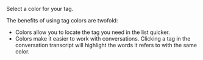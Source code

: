 Select a color for your tag.

The benefits of using tag colors are twofold:

* Colors allow you to locate the tag you need in the list quicker.
* Colors make it easier to work with conversations. Clicking a tag in the conversation transcript will highlight the words it refers to with the same color.
